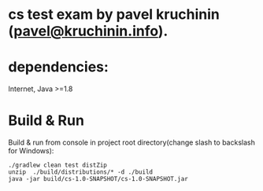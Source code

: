 # cs test exam by pavel kruchinin (pavel@kruchinin.info).

# dependencies:

Internet, Java >=1.8

# Build & Run

Build & run from console in project root directory(change slash to backslash for Windows):
```
./gradlew clean test distZip
unzip  ./build/distributions/* -d ./build
java -jar build/cs-1.0-SNAPSHOT/cs-1.0-SNAPSHOT.jar
```